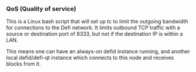 ### QoS (Quality of service) ###

This is a Linux bash script that will set up tc to limit the outgoing bandwidth for connections to the Defi network. It limits outbound TCP traffic with a source or destination port of 8333, but not if the destination IP is within a LAN.

This means one can have an always-on defid instance running, and another local defid/defi-qt instance which connects to this node and receives blocks from it.
